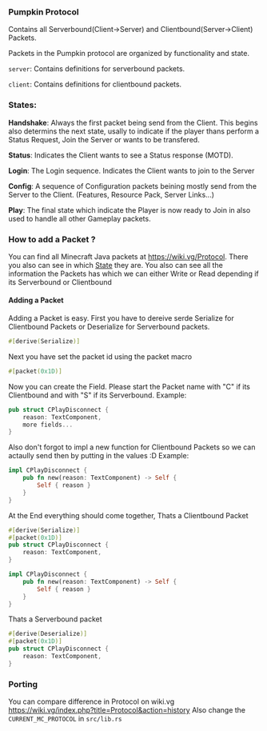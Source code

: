 ### Pumpkin Protocol
Contains all Serverbound(Client->Server) and Clientbound(Server->Client) Packets.

Packets in the Pumpkin protocol are organized by functionality and state.

`server`: Contains definitions for serverbound packets.

`client`: Contains definitions for clientbound packets.

### States:
**Handshake**: Always the first packet being send from the Client. This begins also determins the next state, usally to indicate if the player thans perform a Status Request, Join the Server or wants to be transfered.

**Status**: Indicates the Client wants to see a Status response (MOTD).

**Login**: The Login sequence. Indicates the Client wants to join to the Server

**Config**: A sequence of Configuration packets beining mostly send from the Server to the Client. (Features, Resource Pack, Server Links...)

**Play**: The final state which indicate the Player is now ready to Join in also used to handle all other Gameplay packets.

### How to add a Packet ?
You can find all Minecraft Java packets at https://wiki.vg/Protocol. There you also can see in which [State](State) they are.
You also can see all the information the Packets has which we can either Write or Read depending if its Serverbound or Clientbound
#### Adding a Packet
Adding a Packet is easy. First you have to dereive serde Serialize for Clientbound Packets or Deserialize for Serverbound packets.
```rust
#[derive(Serialize)]
```
Next you have set the packet id using the packet macro
```rust
#[packet(0x1D)]
```
Now you can create the Field. Please start the Packet name with "C" if its Clientbound and with "S" if its Serverbound.
Example:
```rust
pub struct CPlayDisconnect {
    reason: TextComponent,
    more fields...
}
```
Also don't forgot to impl a new function for Clientbound Packets so we can actaully send then by putting in the values :D
Example:
```rust
impl CPlayDisconnect {
    pub fn new(reason: TextComponent) -> Self {
        Self { reason }
    }
}
```
At the End everything should come together,
Thats a Clientbound Packet
```rust
#[derive(Serialize)]
#[packet(0x1D)]
pub struct CPlayDisconnect {
    reason: TextComponent,
}

impl CPlayDisconnect {
    pub fn new(reason: TextComponent) -> Self {
        Self { reason }
    }
}
```
Thats a Serverbound packet
```rust
#[derive(Deserialize)]
#[packet(0x1D)]
pub struct CPlayDisconnect {
    reason: TextComponent,
}
```

### Porting
You can compare difference in Protocol on wiki.vg https://wiki.vg/index.php?title=Protocol&action=history
Also change the `CURRENT_MC_PROTOCOL` in `src/lib.rs`